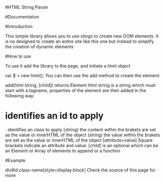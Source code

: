 #HTML String Parser

#Documentation

#Introduction

This simple library allows you to use stings to create new DOM elements. It is no designed to create an entire site like this one but instead to simplify the creation of dynamic elements

#How to use

To use it add the library to the page, and initiate a html object

var $ = new html();
You can then use the add method to create the element:

add(html string, [child]) returns Element
html string is a string which must start with a tagname, properties of the element are then added in the following way:

# identifies an id to apply
. identifies an class to apply
{string} the content within the brakets are set as the value or innerHTML of the object
(string) the value within the brakets are set as the value or innerHTML of the object
[attribute=value] Square brackets indicate an attribute and value.
[child] is an optional which can be an Element or Array of elements to append or a function

#Example


div#id.class-name[style=display:block]
Check the source of this page for more
